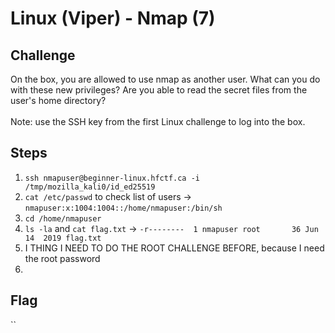 # Linux (Viper) - Nmap (7)

## Challenge
On the box, you are allowed to use nmap as another user. What can you do with these new privileges? Are you able to read the secret files from the user's home directory?
<br><br>
Note: use the SSH key from the first Linux challenge to log into the box.

## Steps
1. `ssh nmapuser@beginner-linux.hfctf.ca -i /tmp/mozilla_kali0/id_ed25519`
2. `cat /etc/passwd` to check list of users -> `nmapuser:x:1004:1004::/home/nmapuser:/bin/sh`
3. `cd /home/nmapuser`
4. `ls -la` and `cat flag.txt` -> `-r--------  1 nmapuser root       36 Jun 14  2019 flag.txt`
5. I THING I NEED TO DO THE ROOT CHALLENGE BEFORE, because I need the root password
6. 

## Flag
``
